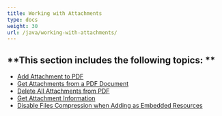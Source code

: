 ```yaml
---
title: Working with Attachments
type: docs
weight: 30
url: /java/working-with-attachments/
---
```


**This section includes the following topics: 
**
----------------------------------------------
- [Add Attachment to PDF](/pdf/java/add-attachment-to-pdf-html/)
- [Get Attachments from a PDF Document](/pdf/java/get-attachments-from-a-pdf-document-html/)
- [Delete All Attachments from PDF](/pdf/java/delete-all-attachments-from-pdf-html/)
- [Get Attachment Information](/pdf/java/get-attachment-information-html/)
- [Disable Files Compression when Adding as Embedded Resources](/pdf/java/disable-files-compression-when-adding-as-embedded-resources-html/)
